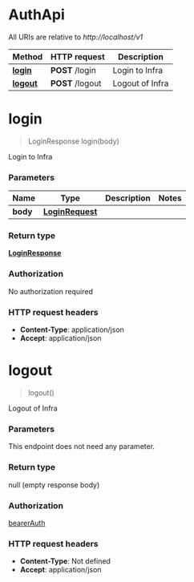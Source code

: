 # AuthApi

All URIs are relative to *http://localhost/v1*

Method | HTTP request | Description
------------- | ------------- | -------------
[**login**](AuthApi.md#login) | **POST** /login | Login to Infra
[**logout**](AuthApi.md#logout) | **POST** /logout | Logout of Infra


<a name="login"></a>
# **login**
> LoginResponse login(body)

Login to Infra

### Parameters

Name | Type | Description  | Notes
------------- | ------------- | ------------- | -------------
 **body** | [**LoginRequest**](../Models/LoginRequest.md)|  |

### Return type

[**LoginResponse**](../Models/LoginResponse.md)

### Authorization

No authorization required

### HTTP request headers

- **Content-Type**: application/json
- **Accept**: application/json

<a name="logout"></a>
# **logout**
> logout()

Logout of Infra

### Parameters
This endpoint does not need any parameter.

### Return type

null (empty response body)

### Authorization

[bearerAuth](../README.md#bearerAuth)

### HTTP request headers

- **Content-Type**: Not defined
- **Accept**: application/json

